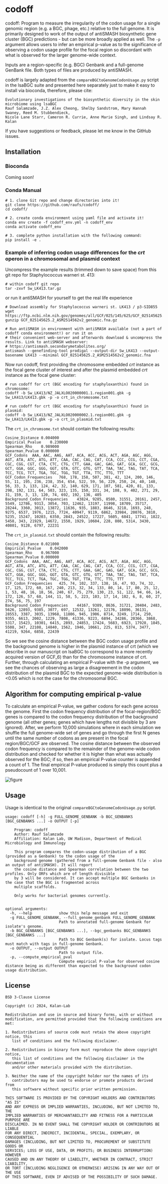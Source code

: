 # codoff
codoff: Program to measure the irregularity of the codon usage for a single genomic region (e.g. a BGC, phage, etc.) relative to the full genome. It is primarily designed to work of the output of antiSMASH biosynthetic gene cluster (BGC) predictions - but can be more broadly applied as well. The `-p` argument allows users to infer an empirical p-value as to the significance of observing a codon usage profile for the focal region so discordant with what is observed for the larger genome-wide context.

Inputs are a region-specific (e.g. BGC) Genbank and a full-genome GenBank file. Both types of files are produced by antiSMASH.

codoff is largely adapted from the `compareBGCtoGenomeCodonUsage.py` script in the lsaBGC suite and presented here separately just to make it easy to install via bioconda, therefore, please cite:

```
Evolutionary investigations of the biosynthetic diversity in the skin microbiome using lsaBGC
Rauf Salamzade, J.Z. Alex Cheong, Shelby Sandstrom, Mary Hannah Swaney, Reed M. Stubbendieck,
Nicole Lane Starr, Cameron R. Currie, Anne Marie Singh, and Lindsay R. Kalan
```

If you have suggestions or feedback, please let me know in the GitHub issues.

## Installation

### Bioconda

Coming soon!

### Conda Manual

```
# 1. clone Git repo and change directories into it!
git clone https://github.com/raufs/codoff/
cd codoff/

# 2. create conda environment using yaml file and activate it!
conda env create -f codoff_env.yml -n codoff_env
conda activate codoff_env

# 3. complete python installation with the following command:
pip install -e .
```

### Example of inferring codon usage differences for the *crt* operon in a chromosomal and plasmid context

Uncompress the example results (trimmed down to save space) from this git repo for Staphylococcus warneri st. 413:

```
# within codoff git repo
tar -zxvf Sw_LK413.tar.gz
```

or run it antiSMASH for yourself to get the real life experience

```
# Download assembly for Staphylococcus warneri st. LK413 / p3-SID855
wget https://ftp.ncbi.nlm.nih.gov/genomes/all/GCF/025/145/625/GCF_025145625.2_ASM2514562v2/GCF_025145625.2_ASM2514562v2_genomic.fna.gz
gunzip GCF_025145625.2_ASM2514562v2_genomic.fna.gz

# Run antiSMASH in environment with antiSMASH available (not a part of codoff conda environment!) or run it on
# their convenient web-server and afterwards download & uncompress the results. Link to antiSMASH webserver:
# https://antismash.secondarymetabolites.org/
antismash --genefinding-tool prodigal --output-dir Sw_LK413 --output-basename LK413 --minimal GCF_025145625.2_ASM2514562v2_genomic.fna
```

Now run codoff, first providing the chromosome embedded _crt_ instance as the focal gene cluster of interest and after the plasmid
embedded _crt_ instance as the focal gene cluster:

```
# run codoff for crt (BGC encoding for staphyloxanthin) found in chromosome:
codoff -b Sw_LK413/NZ_JALXLO020000001.1.region001.gbk -g Sw_LK413/LK413.gbk -p -o crt_in_chromosome.txt

# run codoff for crt (BGC encoding for staphyloxanthin) found in plasmid:
codoff -b Sw_LK413/NZ_JALXLO020000002.1.region001.gbk -g Sw_LK413/LK413.gbk -p -o crt_in_plasmid.txt
```

The `crt_in_chromsome.txt` should contain the following results:

```
Cosine_Distance	0.004000
Empirical_Pvalue	0.230000
Spearman_Rho	0.989000
Spearman_Pvalue	0.000000
GCF_Codons	AAA, AAC, AAG, AAT, ACA, ACC, ACG, ACT, AGA, AGC, AGG, AGT, ATA, ATC, ATG, ATT, CAA, CAC, CAG, CAT, CCA, CCC, CCG, CCT, CGA, CGC, CGG, CGT, CTA, CTC, CTG, CTT, GAA, GAC, GAG, GAT, GCA, GCC, GCG, GCT, GGA, GGC, GGG, GGT, GTA, GTC, GTG, GTT, TAA, TAC, TAG, TAT, TCA, TCC, TCG, TCT, TGA, TGC, TGG, TGT, TTA, TTC, TTG, TTT
GCF_Codon_Frequencies	768, 178, 158, 507, 381, 42, 124, 200, 146, 55, 11, 195, 236, 238, 354, 654, 522, 59, 56, 229, 250, 24, 40, 148, 56, 33, 3, 133, 124, 42, 32, 140, 629, 171, 107, 581, 420, 81, 133, 298, 192, 131, 64, 503, 323, 135, 150, 331, 34, 108, 9, 402, 271, 29, 31, 159, 3, 13, 120, 74, 692, 192, 136, 405
Background_Codon_Frequencies	43824, 9285, 8580, 31551, 20161, 2457, 5549, 12786, 9313, 3054, 703, 12462, 13197, 11998, 18709, 35717, 28244, 3360, 3013, 13872, 11636, 935, 1883, 8646, 3218, 1693, 248, 9275, 6537, 1976, 1215, 7724, 40947, 9119, 6862, 33984, 20076, 3810, 5235, 15247, 10203, 6350, 2843, 24522, 17227, 5605, 6841, 17741, 1822, 5458, 343, 21929, 14672, 1550, 1929, 10604, 228, 808, 5314, 3430, 40801, 9128, 6797, 22231
```

The `crt_in_plasmid.txt` should contain the following results:

```
Cosine_Distance	0.021000
Empirical_Pvalue	0.042000
Spearman_Rho	0.967000
Spearman_Pvalue	0.000000
GCF_Codons	AAA, AAC, AAG, AAT, ACA, ACC, ACG, ACT, AGA, AGC, AGG, AGT, ATA, ATC, ATG, ATT, CAA, CAC, CAG, CAT, CCA, CCC, CCG, CCT, CGA, CGC, CGG, CGT, CTA, CTC, CTG, CTT, GAA, GAC, GAG, GAT, GCA, GCC, GCG, GCT, GGA, GGC, GGG, GGT, GTA, GTC, GTG, GTT, TAA, TAC, TAG, TAT, TCA, TCC, TCG, TCT, TGA, TGC, TGG, TGT, TTA, TTC, TTG, TTT
GCF_Codon_Frequencies	425, 74, 102, 337, 138, 16, 47, 93, 74, 32, 17, 125, 172, 60, 167, 240, 213, 32, 34, 133, 80, 14, 17, 80, 25, 12, 1, 53, 48, 16, 18, 56, 240, 67, 75, 279, 130, 23, 51, 122, 94, 66, 14, 172, 126, 57, 68, 144, 11, 58, 5, 223, 103, 17, 14, 102, 6, 8, 60, 27, 274, 56, 75, 197
Background_Codon_Frequencies	44167, 9389, 8636, 31721, 20404, 2483, 5626, 12893, 9385, 3077, 697, 12532, 13261, 12176, 18896, 36131, 28553, 3387, 3035, 13968, 11806, 945, 1906, 8714, 3249, 1714, 250, 9355, 6613, 2002, 1229, 7808, 41336, 9223, 6894, 34286, 20366, 3868, 5317, 15423, 10301, 6415, 2893, 24853, 17424, 5683, 6923, 17928, 1845, 5508, 347, 22108, 14840, 1562, 1946, 10661, 225, 813, 5374, 3477, 41219, 9264, 6858, 22439
```

So we see the cosine distance between the BGC codon usage profile and the background genome is higher in the plasmid instance of crt (which we describe in our manuscript on lsaBGC to correspond to a more recently acquired version of GCF_6) than for the chromosome instance of crt. Further, through calculating an empirical P-value with the -p argument, we see the chances of observing as large a disagreement in the codon distribution of the plasmid BGC to the expected genome-wide distribution is <0.05 which is not the case for the chromosomal BGC.

## Algorithm for computing empirical p-value

To calculate an empirical P-value, we gather codons for each gene across the genome. First the codon frequency distribution of the focal-region/BGC genes is compared to the codon frequency distribution of the background genome (all other genes; genes which have lengths not divisible by 3 are ignored). After, we perform 10,000 simulations where in each simulation we shuffle the full genome-wide set of genes and go through the first N genes until the same number of codons as are present in the focal region/BGC/GCF are observed. The cosine distance between the observed codon frequency is compared to the remainder of the genome-wide codon distribution and checked for whether it is higher than what was actually observed for the BGC; if so, then an empirical P-value counter is appended a count of 1. The final empirical P-value produced is simply this count plus a pseudocount of 1 over 10,001.

![figure](https://github.com/Kalan-Lab/codoff/blob/main/codoff_empirical_pvalue_image.png?raw=true)

## Usage 

Usage is identical to the original `compareBGCtoGenomeCodonUsage.py` script. 

```
usage: codoff [-h] -g FULL_GENOME_GENBANK -b BGC_GENBANKS [BGC_GENBANKS ...] -o OUTPUT [-p]

	Program: codoff
	Author: Rauf Salamzade
	Affiliation: Kalan Lab, UW Madison, Department of Medical Microbiology and Immunology
		
	This program compares the codon-usage distribution of a BGC (provided as a Genbank) to the codon usage of the 
	background genome (gathered from a full-genome Genbank file - also an output of antiSMASH). It will report
	the cosine distance and Spearman correlation between the two profiles. Only ORFs which are of length divisible 
	by 3 will be considered. It can accept multiple BGC Genbanks in the case that the BGC is fragmented across 
	multiple scaffolds.
	
	Only works for bacterial genomes currently.
	

optional arguments:
  -h, --help            show this help message and exit
  -g FULL_GENOME_GENBANK, --full_genome_genbank FULL_GENOME_GENBANK
                        Path to annotated full-genome Genbank for isolate's genome.
  -b BGC_GENBANKS [BGC_GENBANKS ...], --bgc_genbanks BGC_GENBANKS [BGC_GENBANKS ...]
                        Path to BGC Genbank(s) for isolate. Locus tags must match with tags in full-genome Genbank.
  -o OUTPUT, --output OUTPUT
                        Path to output file.
  -p, --compute_empirical_pval
                        Compute empirical P-value for observed cosine distance being as different than expected to the background codon usage distribution.
```

## License

```
BSD 3-Clause License

Copyright (c) 2024, Kalan-Lab

Redistribution and use in source and binary forms, with or without
modification, are permitted provided that the following conditions are met:

1. Redistributions of source code must retain the above copyright notice, this
   list of conditions and the following disclaimer.

2. Redistributions in binary form must reproduce the above copyright notice,
   this list of conditions and the following disclaimer in the documentation
   and/or other materials provided with the distribution.

3. Neither the name of the copyright holder nor the names of its
   contributors may be used to endorse or promote products derived from
   this software without specific prior written permission.

THIS SOFTWARE IS PROVIDED BY THE COPYRIGHT HOLDERS AND CONTRIBUTORS "AS IS"
AND ANY EXPRESS OR IMPLIED WARRANTIES, INCLUDING, BUT NOT LIMITED TO, THE
IMPLIED WARRANTIES OF MERCHANTABILITY AND FITNESS FOR A PARTICULAR PURPOSE ARE
DISCLAIMED. IN NO EVENT SHALL THE COPYRIGHT HOLDER OR CONTRIBUTORS BE LIABLE
FOR ANY DIRECT, INDIRECT, INCIDENTAL, SPECIAL, EXEMPLARY, OR CONSEQUENTIAL
DAMAGES (INCLUDING, BUT NOT LIMITED TO, PROCUREMENT OF SUBSTITUTE GOODS OR
SERVICES; LOSS OF USE, DATA, OR PROFITS; OR BUSINESS INTERRUPTION) HOWEVER
CAUSED AND ON ANY THEORY OF LIABILITY, WHETHER IN CONTRACT, STRICT LIABILITY,
OR TORT (INCLUDING NEGLIGENCE OR OTHERWISE) ARISING IN ANY WAY OUT OF THE USE
OF THIS SOFTWARE, EVEN IF ADVISED OF THE POSSIBILITY OF SUCH DAMAGE.
```
